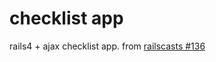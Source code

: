 checklist app
=============

rails4 + ajax checklist app. from [railscasts #136](http://railscasts.com/episodes/136-jquery-ajax-revised)

